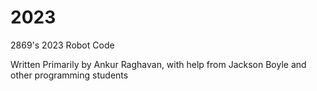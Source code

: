 # 2023
2869's 2023 Robot Code

Written Primarily by Ankur Raghavan, with help from Jackson Boyle and other programming students
